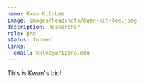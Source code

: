 ```yaml
---
name: Kwan Kit-Lee
image: images/headshots/kwan-kit-lee.jpeg
description: Researcher
role: phd
status: former
links:
  email: kklee@arizona.edu
---
```


This is Kwan's bio!
